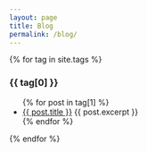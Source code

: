 ```yaml
---
layout: page
title: Blog
permalink: /blog/
---
```


{% for tag in site.tags %}
<h3>{{ tag[0] }}</h3>
<ul>
    {% for post in tag[1] %}
      <li>
        <a href="{{ post.url }}">{{ post.title }}</a>
        {{ post.excerpt }}
      </li>
    {% endfor %}
  </ul>
{% endfor %}